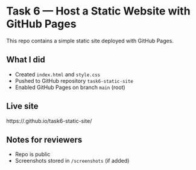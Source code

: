 # Task 6 — Host a Static Website with GitHub Pages

This repo contains a simple static site deployed with GitHub Pages.

## What I did
- Created `index.html` and `style.css`
- Pushed to GitHub repository `task6-static-site`
- Enabled GitHub Pages on branch `main` (root)

## Live site
https://<username>.github.io/task6-static-site/

## Notes for reviewers
- Repo is public
- Screenshots stored in `/screenshots` (if added)
